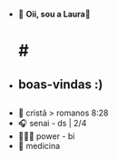 - 👋 **Oii, sou a Laura🎀 <h1>**#
- ## boas-vindas :) <h2>
- 💌 cristã > romanos 8:28
- 🎧 senai - ds | 2/4
- 👩🏻‍🎓 power - bi                  
- 🎯 medicina
